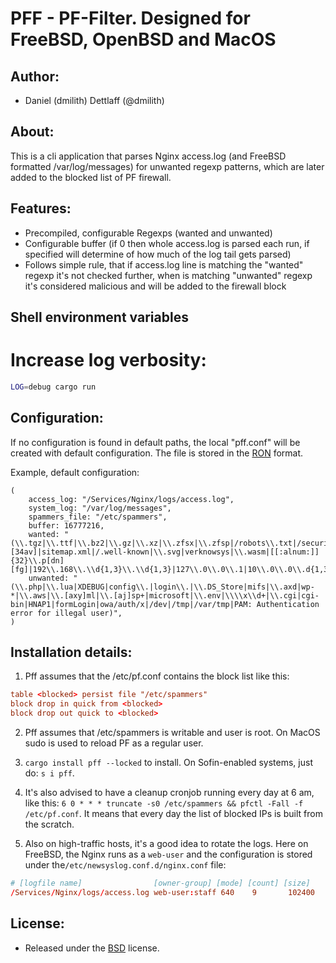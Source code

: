 # PFF - PF-Filter. Designed for FreeBSD, OpenBSD and MacOS

## Author:
* Daniel (dmilith) Dettlaff (@dmilith)


## About:
This is a cli application that parses Nginx access.log (and FreeBSD formatted /var/log/messages) for unwanted regexp patterns, which are later added to the blocked list of PF firewall.


## Features:
* Precompiled, configurable Regexps (wanted and unwanted)
* Configurable buffer (if 0 then whole access.log is parsed each run, if specified will determine of how much of the log tail gets parsed)
* Follows simple rule, that if access.log line is matching the "wanted" regexp it's not checked further, when is matching "unwanted" regexp it's considered malicious and will be added to the firewall block


## Shell environment variables

# Increase log verbosity:

```bash
LOG=debug cargo run
```


## Configuration:

If no configuration is found in default paths, the local "pff.conf" will be created with default configuration. The file is stored in the [RON](https://github.com/ron-rs/ron) format.

Example, default configuration:

```ron
(
    access_log: "/Services/Nginx/logs/access.log",
    system_log: "/var/log/messages",
    spammers_file: "/etc/spammers",
    buffer: 16777216,
    wanted: "(\\.tgz|\\.ttf|\\.bz2|\\.gz|\\.xz|\\.zfsx|\\.zfsp|/robots\\.txt|/security\\.txt|favicon\\.ico|\\.m[4kop][34av]|sitemap.xml|/.well-known|\\.svg|verknowsys|\\.wasm|[[:alnum:]]{32}\\.p[dn][fg]|192\\.168\\.\\d{1,3}\\.\\d{1,3}|127\\.0\\.0\\.1|10\\.0\\.0\\.d{1,3})",
    unwanted: "(\\.php|\\.lua|XDEBUG|config\\.|login\\.|\\.DS_Store|mifs|\\.axd|wp-*|\\.aws|\\.[axy]ml|\\.[aj]sp+|microsoft|\\.env|\\\\x\\d+|\\.cgi|cgi-bin|HNAP1|formLogin|owa/auth/x|/dev|/tmp|/var/tmp|PAM: Authentication error for illegal user)",
)
```


## Installation details:

1. Pff assumes that the /etc/pf.conf contains the block list like this:

```conf
table <blocked> persist file "/etc/spammers"
block drop in quick from <blocked>
block drop out quick to <blocked>
```

2. Pff assumes that /etc/spammers is writable and user is root. On MacOS sudo is used to reload PF as a regular user.

3. `cargo install pff --locked` to install. On Sofin-enabled systems, just do: `s i pff`.

4. It's also advised to have a cleanup cronjob running every day at 6 am, like this: `6 0 * * * truncate -s0 /etc/spammers && pfctl -Fall -f /etc/pf.conf`. It means that every day the list of blocked IPs is built from the scratch.

5. Also on high-traffic hosts, it's a good idea to rotate the logs. Here on FreeBSD, the Nginx runs as a `web-user` and the configuration is stored under the`/etc/newsyslog.conf.d/nginx.conf` file:

```conf
# [logfile name]                [owner-group] [mode] [count] [size]      [when] [flags] [path to pid file]           [signal]
/Services/Nginx/logs/access.log web-user:staff 640    9       102400      *      -       /Services/Nginx/service.pid  1
```

## License:
* Released under the [BSD](http://opensource.org/licenses/BSD-2-Clause) license.
